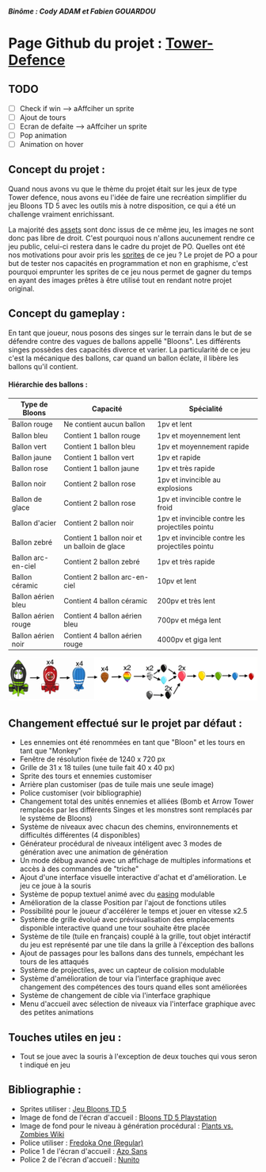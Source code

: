 ##### Binôme : Cody ADAM et Fabien GOUARDOU

# Page Github du projet : [Tower-Defence](https://github.com/CodyAdam/Tower-Defence)

## TODO

-   [ ] Check if win --> aAffciher un sprite
-   [ ] Ajout de tours
-   [ ] Ecran de defaite --> aAffciher un sprite
-   [ ] Pop animation
-   [ ] Animation on hover

## Concept du projet :

Quand nous avons vu que le thème du projet était sur les jeux de type Tower defence, nous avons eu l'idée de faire une recréation simplifier du jeu Bloons TD 5 avec les outils mis à notre disposition, ce qui a été un challenge vraiment enrichissant.

La majorité des [assets](https://en.wikipedia.org/wiki/Digital_asset) sont donc issus de ce même jeu, les images ne sont donc pas libre de droit. C'est pourquoi nous n'allons aucunement rendre ce jeu public, celui-ci restera dans le cadre du projet de PO. Quelles ont été nos motivations pour avoir pris les [sprites](<https://en.wikipedia.org/wiki/Sprite_(computer_graphics)>) de ce jeu ? Le projet de PO a pour but de tester nos capacités en programmation et non en graphisme, c'est pourquoi emprunter les sprites de ce jeu nous permet de gagner du temps en ayant des images prêtes à être utilisé tout en rendant notre projet original.

## Concept du gameplay :

En tant que joueur, nous posons des singes sur le terrain dans le but de se défendre contre des vagues de ballons appellé "Bloons". Les différents singes possèdes des capacités diverce et varier. La particularité de ce jeu c'est la mécanique des ballons, car quand un ballon éclate, il libère les ballons qu'il contient.

#### Hiérarchie des ballons :

| Type de Bloons      | Capacité                                      | Spécialité                                      |
| ------------------- | --------------------------------------------- | ----------------------------------------------- |
| Ballon rouge        | Ne contient aucun ballon                      | 1pv et lent                                     |
| Ballon bleu         | Contient 1 ballon rouge                       | 1pv et moyennement lent                         |
| Ballon vert         | Contient 1 ballon bleu                        | 1pv et moyennement rapide                       |
| Ballon jaune        | Contient 1 ballon vert                        | 1pv et rapide                                   |
| Ballon rose         | Contient 1 ballon jaune                       | 1pv et très rapide                              |
| Ballon noir         | Contient 2 ballon rose                        | 1pv et invincible au explosions                 |
| Ballon de glace     | Contient 2 ballon rose                        | 1pv et invincible contre le froid               |
| Ballon d'acier      | Contient 2 ballon noir                        | 1pv et invincible contre les projectiles pointu |
| Ballon zebré        | Contient 1 ballon noir et un balloin de glace | 1pv et invincible contre les projectiles pointu |
| Ballon arc-en-ciel  | Contient 2 ballon zebré                       | 1pv et très rapide                              |
| Ballon céramic      | Contient 2 ballon arc-en-ciel                 | 10pv et lent                                    |
| Ballon aérien bleu  | Contient 4 ballon céramic                     | 200pv et très lent                              |
| Ballon aérien rouge | Contient 4 ballon aérien bleu                 | 700pv et méga lent                              |
| Ballon aérien noir  | Contient 4 ballon aérien rouge                | 4000pv et giga lent                             |

![Image d'explication des Bloons](/explication_ballon.png)

## Changement effectué sur le projet par défaut :

-   Les ennemies ont été renommées en tant que "Bloon" et les tours en tant que "Monkey"
-   Fenêtre de résolution fixée de 1240 x 720 px
-   Grille de 31 x 18 tuiles (une tuile fait 40 x 40 px)
-   Sprite des tours et ennemies customiser
-   Arrière plan customiser (pas de tuile mais une seule image)
-   Police customiser (voir bibliographie)
-   Changement total des unités ennemies et alliées (Bomb et Arrow Tower remplacés par les différents Singes et les monstres sont remplacés par le système de Bloons)
-   Système de niveaux avec chacun des chemins, environnements et difficultés différentes (4 disponibles)
-   Générateur procédural de niveaux intéligent avec 3 modes de génération avec une animation de génération
-   Un mode débug avancé avec un affichage de multiples informations et accès à des commandes de "triche"
-   Ajout d'une interface visuelle interactive d'achat et d'amélioration. Le jeu ce joue à la souris
-   Système de popup textuel animé avec du [easing](https://easings.net/fr) modulable
-   Amélioration de la classe Position par l'ajout de fonctions utiles
-   Possibilité pour le joueur d'accélérer le temps et jouer en vitesse x2.5
-   Système de grille évolué avec prévisualisation des emplacements disponible interactive quand une tour souhaite être placée
-   Système de tile (tuile en français) couplé à la grille, tout objet intéractif du jeu est représenté par une tile dans la grille à l'éxception des ballons
-   Ajout de passages pour les ballons dans des tunnels, empéchant les tours de les attaqués
-   Système de projectiles, avec un capteur de colision modulable
-   Système d'amélioration de tour via l'interface graphique avec changement des compétences des tours quand elles sont améliorées
-   Système de changement de cible via l'interface graphique
-   Menu d'accueil avec sélection de niveaux via l'interface graphique avec des petites animations

## Touches utiles en jeu :

-   Tout se joue avec la souris à l'exception de deux touches qui vous seront indiqué en jeu

## Bibliographie :

-   Sprites utiliser : [Jeu Bloons TD 5](https://store.steampowered.com/app/306020Bloons_TD_5/)
-   Image de fond de l'écran d'accueil : [Bloons TD 5 Playstation](https://store.playstation.com/fr-fr/product/EP2575-CUSA08065_00-BTD5000000000001)
-   Image de fond pour le niveau à génération procédural : [Plants vs. Zombies Wiki](https://plantsvszombies.fandom.com/wiki/Day)
-   Police utiliser : [Fredoka One (Regular)](https://fonts.google.com/specimen/Fredoka+One)
-   Police 1 de l'écran d'accueil : [Azo Sans](https://fonts.adobe.com/fonts/azo-sans)
-   Police 2 de l'écran d'accueil : [Nunito](https://fonts.google.com/specimen/Nunito)
